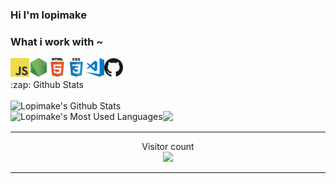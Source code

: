 ### Hi I'm lopimake



### What i work with ~
<img align="left" alt="JavaScript" width="30px" src="https://raw.githubusercontent.com/github/explore/master/topics/javascript/javascript.png" />
<img align="left" alt="Node.js" width="30px" src="https://raw.githubusercontent.com/github/explore/master/topics/nodejs/nodejs.png" />
<img align="left" alt="HTML5" width="30px" src="https://raw.githubusercontent.com/github/explore/master/topics/html/html.png" />
<img align="left" alt="CSS3" width="30px" src="https://raw.githubusercontent.com/github/explore/master/topics/css/css.png" />
<img align="left" alt="Visual Studio Code" width="30px" src="https://raw.githubusercontent.com/github/explore/master/topics/visual-studio-code/visual-studio-code.png" />
<img align="left" alt="GitHub" width="30px" src="https://raw.githubusercontent.com/github/explore/master/topics/github/github.png" />

<br/>
<br>
  <summary>:zap: Github Stats</summary>
  <br>
  <img align="left" alt="Lopimake's Github Stats" src="https://github-readme-stats.vercel.app/api?username=Lopimake&show_icons=true&theme=dark&count_private=true"/>
  <br>
  <img align="left" alt="Lopimake's Most Used Languages" src="https://github-readme-stats.vercel.app/api/top-langs/?username=Lopimake&layout=compact&theme=dark&count_private=true"/>
  
  
<img src="https://discord.c99.nl/widget/theme-1/806940419636199496.png" />




---

<p align="center"> 
  Visitor count<br>
  <img src="https://profile-counter.glitch.me/Lopimake/count.svg" />
</p>

---


